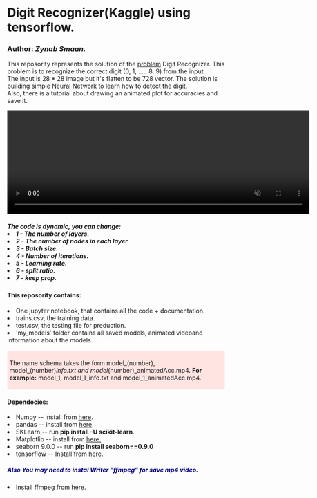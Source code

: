 <h1 text-align='center'>Digit Recognizer(Kaggle) using tensorflow.</h1>

<h3>Author: <i>Zynab Smaan.</i></h3>

<p>This reposority represents the solution of the  
<a href='https://www.kaggle.com/c/digit-recognizer'>problem</a> Digit Recognizer.
This problem is to recognize the correct digit (0, 1, ...., 8, 9) from the input <br>
The input is 28 * 28 image but it's flatten to be 728 vector.
The solution is building simple Neural Network to learn how to detect the digit.<br>
Also, there is a tutorial about drawing an animated plot for accuracies and save it.
</p>

<div style="text-align:center">
<video width="700" height="240" autoplay muted>
  <source src="demo.mp4" type="video/mp4">
  <source src="demo.ogg" type='video/ogg'>
  
Your browser does not support the video tag.
</video>
</div>

<h5 color='green'>The code is dynamic, you can change:
<li>1 - The number of layers.</li>
<li>2 - The number of nodes in each layer.</li>
<li>3 - Batch size.</li>
<li>4 - Number of iterations.</li>
<li>5 - Learning rate.</li>
<li>6 - split ratio.</li>
<li>7 - keep prop.</li>


<h4>This reposority contains:</h4> 
<li>One jupyter notebook, that contains all the code + documentation.</li>
<li>trains.csv, the training data.</li>
<li>test.csv, the testing file for preduction.</li> 
<li>'my_models' folder contains all saved models, animated videoand information about the models.</li>
<br>
<div style='background-color:#ffe4e1;padding:5px'>

The name schema takes the form model_(number), model_(number)_info.txt and 
model_(number)_animatedAcc.mp4. <b>For example:</b> model_1, model_1_info.txt and 
model_1_animatedAcc.mp4.

</div>

<h4>Dependecies:</h4>
<li>Numpy -- install from <a href="https://docs.scipy.org/doc/numpy/user/install.html">here</a>.</li>
<li>pandas -- install from <a href='https://pandas.pydata.org/pandas-docs/stable/install.html'>here</a>.</li>
<li>SKLearn -- run <b>pip install -U scikit-learn</b>.</li>
<li>Matplotlib -- install from <a href='https://matplotlib.org/3.1.0/faq/installing_faq.html#install-from-source'>here.</a></li>
<li>seaborn 9.0.0 -- run <b>pip install seaborn==0.9.0</b></li>
<li>tensorflow -- Install from <a href="https://www.tensorflow.org/inprestall/pip">here.</a></li>

<h5 style="color:navy">Also You may need to instal Writer "ffmpeg" for save mp4 video.</h5>
<li>Install ffmpeg from <a href='http://blog.gregzaal.com/how-to-install-ffmpeg-on-windows/'>here.</li>
<br>
<br>
